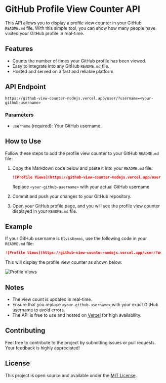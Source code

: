 # GitHub Profile View Counter API

This API allows you to display a profile view counter in your GitHub `README.md` file. With this simple tool, you can show how many people have visited your GitHub profile in real-time.

## Features

- Counts the number of times your GitHub profile has been viewed.
- Easy to integrate into any GitHub `README.md` file.
- Hosted and served on a fast and reliable platform.

## API Endpoint

```
https://github-view-counter-nodejs.vercel.app/user/?username=<your-github-username>
```

### Parameters

- `username` (required): Your GitHub username.

## How to Use

Follow these steps to add the profile view counter to your GitHub `README.md` file:

1. Copy the Markdown code below and paste it into your `README.md` file:

   ```markdown
   ![Profile Views](https://github-view-counter-nodejs.vercel.app/user/?username=<your-github-username>)
   ```

   Replace `<your-github-username>` with your actual GitHub username.

2. Commit and push your changes to your GitHub repository.

3. Open your GitHub profile page, and you will see the profile view counter displayed in your `README.md` file.

## Example

If your GitHub username is `ElvisKemoi`, use the following code in your `README.md` file:

```markdown
![Profile Views](https://github-view-counter-nodejs.vercel.app/user/?username=ElvisKemoi)
```

This will display the profile view counter as shown below:

![Profile Views](https://github-view-counter-nodejs.vercel.app/user/?username=ElvisKemoi)

## Notes

- The view count is updated in real-time.
- Ensure that you replace `<your-github-username>` with your exact GitHub username to avoid errors.
- The API is free to use and hosted on [Vercel](https://vercel.com) for high availability.

## Contributing

Feel free to contribute to the project by submitting issues or pull requests. Your feedback is highly appreciated!

## License

This project is open source and available under the [MIT License](LICENSE).
